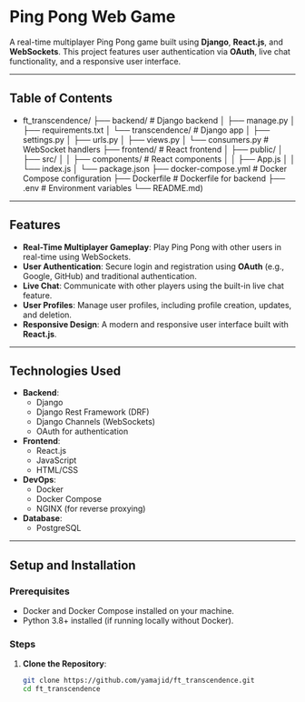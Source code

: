 # Ping Pong Web Game

A real-time multiplayer Ping Pong game built using **Django**, **React.js**, and **WebSockets**. This project features user authentication via **OAuth**, live chat functionality, and a responsive user interface.

---

## Table of Contents

- ft_transcendence/
├── backend/                  # Django backend
│   ├── manage.py
│   ├── requirements.txt
│   └── transcendence/        # Django app
│       ├── settings.py
│       ├── urls.py
│       ├── views.py
│       └── consumers.py      # WebSocket handlers
├── frontend/                 # React frontend
│   ├── public/
│   ├── src/
│   │   ├── components/       # React components
│   │   ├── App.js
│   │   └── index.js
│   └── package.json
├── docker-compose.yml        # Docker Compose configuration
├── Dockerfile                # Dockerfile for backend
├── .env                      # Environment variables
└── README.md)

---

## Features
- **Real-Time Multiplayer Gameplay**: Play Ping Pong with other users in real-time using WebSockets.
- **User Authentication**: Secure login and registration using **OAuth** (e.g., Google, GitHub) and traditional authentication.
- **Live Chat**: Communicate with other players using the built-in live chat feature.
- **User Profiles**: Manage user profiles, including profile creation, updates, and deletion.
- **Responsive Design**: A modern and responsive user interface built with **React.js**.

---

## Technologies Used
- **Backend**:
  - Django
  - Django Rest Framework (DRF)
  - Django Channels (WebSockets)
  - OAuth for authentication
- **Frontend**:
  - React.js
  - JavaScript
  - HTML/CSS
- **DevOps**:
  - Docker
  - Docker Compose
  - NGINX (for reverse proxying)
- **Database**:
  - PostgreSQL

---

## Setup and Installation

### Prerequisites
- Docker and Docker Compose installed on your machine.
- Python 3.8+ installed (if running locally without Docker).

### Steps
1. **Clone the Repository**:
   ```bash
   git clone https://github.com/yamajid/ft_transcendence.git
   cd ft_transcendence
   
